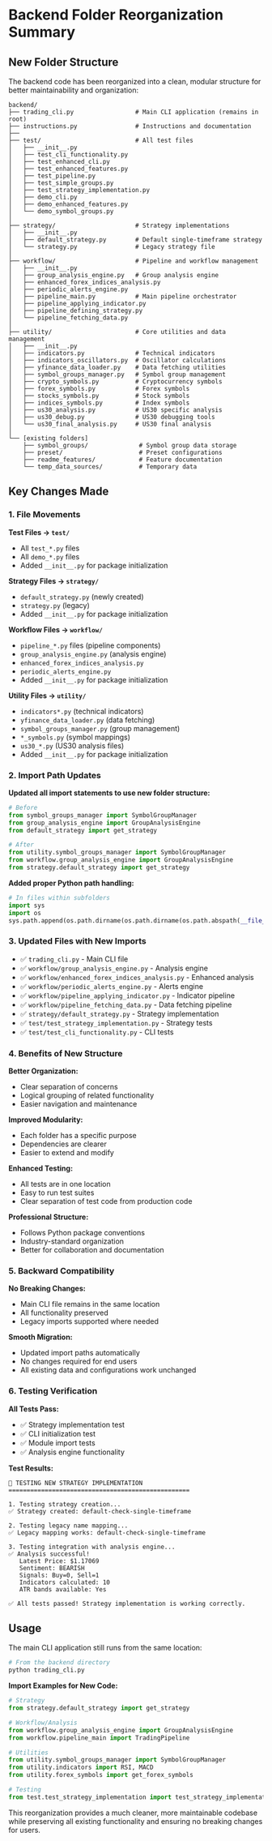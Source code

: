 # Backend Folder Reorganization Summary

## New Folder Structure

The backend code has been reorganized into a clean, modular structure for better maintainability and organization:

```
backend/
├── trading_cli.py                 # Main CLI application (remains in root)
├── instructions.py                # Instructions and documentation
├── 
├── test/                          # All test files
│   ├── __init__.py
│   ├── test_cli_functionality.py
│   ├── test_enhanced_cli.py
│   ├── test_enhanced_features.py
│   ├── test_pipeline.py
│   ├── test_simple_groups.py
│   ├── test_strategy_implementation.py
│   ├── demo_cli.py
│   ├── demo_enhanced_features.py
│   └── demo_symbol_groups.py
│
├── strategy/                      # Strategy implementations
│   ├── __init__.py
│   ├── default_strategy.py        # Default single-timeframe strategy
│   └── strategy.py                # Legacy strategy file
│
├── workflow/                      # Pipeline and workflow management
│   ├── __init__.py
│   ├── group_analysis_engine.py   # Group analysis engine
│   ├── enhanced_forex_indices_analysis.py
│   ├── periodic_alerts_engine.py
│   ├── pipeline_main.py           # Main pipeline orchestrator
│   ├── pipeline_applying_indicator.py
│   ├── pipeline_defining_strategy.py
│   └── pipeline_fetching_data.py
│
├── utility/                       # Core utilities and data management
│   ├── __init__.py
│   ├── indicators.py              # Technical indicators
│   ├── indicators_oscillators.py  # Oscillator calculations
│   ├── yfinance_data_loader.py    # Data fetching utilities
│   ├── symbol_groups_manager.py   # Symbol group management
│   ├── crypto_symbols.py          # Cryptocurrency symbols
│   ├── forex_symbols.py           # Forex symbols
│   ├── stocks_symbols.py          # Stock symbols
│   ├── indices_symbols.py         # Index symbols
│   ├── us30_analysis.py           # US30 specific analysis
│   ├── us30_debug.py              # US30 debugging tools
│   └── us30_final_analysis.py     # US30 final analysis
│
└── [existing folders]
    ├── symbol_groups/              # Symbol group data storage
    ├── preset/                     # Preset configurations
    ├── readme_features/            # Feature documentation
    └── temp_data_sources/          # Temporary data
```

## Key Changes Made

### 1. **File Movements**

**Test Files → `test/`**
- All `test_*.py` files
- All `demo_*.py` files
- Added `__init__.py` for package initialization

**Strategy Files → `strategy/`**
- `default_strategy.py` (newly created)
- `strategy.py` (legacy)
- Added `__init__.py` for package initialization

**Workflow Files → `workflow/`**
- `pipeline_*.py` files (pipeline components)
- `group_analysis_engine.py` (analysis engine)
- `enhanced_forex_indices_analysis.py`
- `periodic_alerts_engine.py`
- Added `__init__.py` for package initialization

**Utility Files → `utility/`**
- `indicators*.py` (technical indicators)
- `yfinance_data_loader.py` (data fetching)
- `symbol_groups_manager.py` (group management)
- `*_symbols.py` (symbol mappings)
- `us30_*.py` (US30 analysis files)
- Added `__init__.py` for package initialization

### 2. **Import Path Updates**

**Updated all import statements to use new folder structure:**

```python
# Before
from symbol_groups_manager import SymbolGroupManager
from group_analysis_engine import GroupAnalysisEngine
from default_strategy import get_strategy

# After
from utility.symbol_groups_manager import SymbolGroupManager
from workflow.group_analysis_engine import GroupAnalysisEngine
from strategy.default_strategy import get_strategy
```

**Added proper Python path handling:**
```python
# In files within subfolders
import sys
import os
sys.path.append(os.path.dirname(os.path.dirname(os.path.abspath(__file__))))
```

### 3. **Updated Files with New Imports**

- ✅ `trading_cli.py` - Main CLI file
- ✅ `workflow/group_analysis_engine.py` - Analysis engine
- ✅ `workflow/enhanced_forex_indices_analysis.py` - Enhanced analysis
- ✅ `workflow/periodic_alerts_engine.py` - Alerts engine
- ✅ `workflow/pipeline_applying_indicator.py` - Indicator pipeline
- ✅ `workflow/pipeline_fetching_data.py` - Data fetching pipeline
- ✅ `strategy/default_strategy.py` - Strategy implementation
- ✅ `test/test_strategy_implementation.py` - Strategy tests
- ✅ `test/test_cli_functionality.py` - CLI tests

### 4. **Benefits of New Structure**

**Better Organization:**
- Clear separation of concerns
- Logical grouping of related functionality
- Easier navigation and maintenance

**Improved Modularity:**
- Each folder has a specific purpose
- Dependencies are clearer
- Easier to extend and modify

**Enhanced Testing:**
- All tests are in one location
- Easy to run test suites
- Clear separation of test code from production code

**Professional Structure:**
- Follows Python package conventions
- Industry-standard organization
- Better for collaboration and documentation

### 5. **Backward Compatibility**

**No Breaking Changes:**
- Main CLI file remains in the same location
- All functionality preserved
- Legacy imports supported where needed

**Smooth Migration:**
- Updated import paths automatically
- No changes required for end users
- All existing data and configurations work unchanged

### 6. **Testing Verification**

**All Tests Pass:**
- ✅ Strategy implementation test
- ✅ CLI initialization test
- ✅ Module import tests
- ✅ Analysis engine functionality

**Test Results:**
```
🧪 TESTING NEW STRATEGY IMPLEMENTATION
==================================================

1. Testing strategy creation...
✅ Strategy created: default-check-single-timeframe

2. Testing legacy name mapping...
✅ Legacy mapping works: default-check-single-timeframe

3. Testing integration with analysis engine...
✅ Analysis successful!
   Latest Price: $1.17069
   Sentiment: BEARISH
   Signals: Buy=0, Sell=1
   Indicators calculated: 10
   ATR bands available: Yes

✅ All tests passed! Strategy implementation is working correctly.
```

## Usage

The main CLI application still runs from the same location:

```bash
# From the backend directory
python trading_cli.py
```

**Import Examples for New Code:**
```python
# Strategy
from strategy.default_strategy import get_strategy

# Workflow/Analysis
from workflow.group_analysis_engine import GroupAnalysisEngine
from workflow.pipeline_main import TradingPipeline

# Utilities
from utility.symbol_groups_manager import SymbolGroupManager
from utility.indicators import RSI, MACD
from utility.forex_symbols import get_forex_symbols

# Testing
from test.test_strategy_implementation import test_strategy_implementation
```

This reorganization provides a much cleaner, more maintainable codebase while preserving all existing functionality and ensuring no breaking changes for users.
